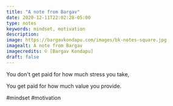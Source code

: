 ```yaml
---
title: "A note from Bargav"
date: 2020-12-11T22:02:28-05:00
type: notes
keywords: mindset, motivation
description:
image: https://bargavkondapu.com/images/bk-notes-square.jpg
imagealt: A note from Bargav
imagecredits: © [Bargav Kondapu]
draft: false
---
```

[comment]: # (A note is any quick thought, quote, one-liners or a simple tweet. )

You don't get paid for how much stress you take,

You get paid for how much value you provide.

#mindset #motivation
